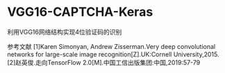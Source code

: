# VGG16-CAPTCHA-Keras
利用VGG16网络结构实现4位验证码的识别

参考文献 
[1]Karen Simonyan, Andrew Zisserman.Very deep convolutional networks for large-scale image recognition[Z].UK:Cornell University,2015.
[2]赵英俊.走向TensorFlow 2.0[M].中国工信出版集团:中国,2019:57-79
